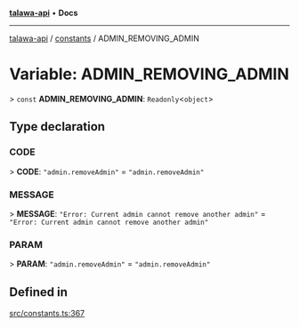 [**talawa-api**](../../README.md) • **Docs**

***

[talawa-api](../../modules.md) / [constants](../README.md) / ADMIN\_REMOVING\_ADMIN

# Variable: ADMIN\_REMOVING\_ADMIN

\> `const` **ADMIN\_REMOVING\_ADMIN**: `Readonly`\<`object`\>

## Type declaration

### CODE

\> **CODE**: `"admin.removeAdmin"` = `"admin.removeAdmin"`

### MESSAGE

\> **MESSAGE**: `"Error: Current admin cannot remove another admin"` = `"Error: Current admin cannot remove another admin"`

### PARAM

\> **PARAM**: `"admin.removeAdmin"` = `"admin.removeAdmin"`

## Defined in

[src/constants.ts:367](https://github.com/PalisadoesFoundation/talawa-api/blob/5e38dbf44e47f2fc703410fad29ab5c8f7f26c77/src/constants.ts#L367)
